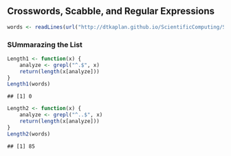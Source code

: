 ## Crosswords, Scabble, and Regular Expressions


```r
words <- readLines(url("http://dtkaplan.github.io/ScientificComputing/Syllabus/Daily/Day-07/word_list_moby_crossword-flat/word_list_moby_crossword.flat.txt"))
```

### SUmmarazing the List

```r
Length1 <- function(x) {
    analyze <- grepl("^.$", x)
    return(length(x[analyze]))
}
Length1(words)
```

```
## [1] 0
```


```r
Length2 <- function(x) {
    analyze <- grepl("^..$", x)
    return(length(x[analyze]))
}
Length2(words)
```

```
## [1] 85
```

